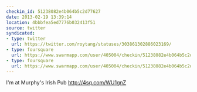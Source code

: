 ```yaml
---
checkin_id: 51238082e4b064b5c2d77627
date: 2013-02-19 13:39:14
location: 4bbbfea5ed7776b032413f51
source: twitter
syndicated:
- type: twitter
  url: https://twitter.com/roytang/statuses/303861302886023169/
- type: foursquare
  url: https://www.swarmapp.com/user/405004/checkin/51238082e4b064b5c2d77627?s=I0XILhsHPykTcDNmQRuvxSp8ghM&ref=tw
- type: foursquare
  url: https://www.swarmapp.com/user/405004/checkin/51238082e4b064b5c2d77627?s=I0XILhsHPykTcDNmQRuvxSp8ghM&ref=tw
---
```


I'm at Murphy's Irish Pub http://4sq.com/WU1gnZ